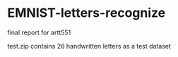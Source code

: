 # EMNIST-letters-recognize
final report for artt551

test.zip contains 26 handwritten letters as a test dataset
